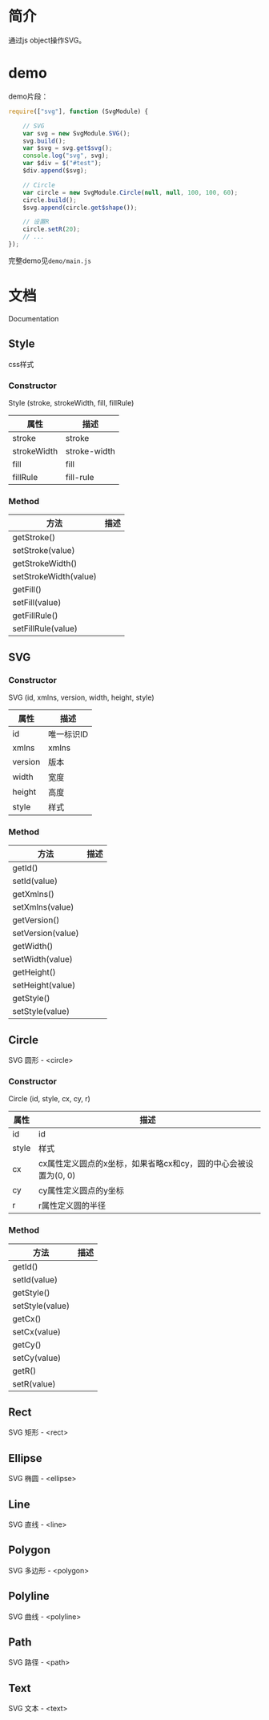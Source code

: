 # 简介
通过js object操作SVG。


# demo
demo片段：
```javascript
require(["svg"], function (SvgModule) {

    // SVG
    var svg = new SvgModule.SVG();
    svg.build();
    var $svg = svg.get$svg();
    console.log("svg", svg);
    var $div = $("#test");
    $div.append($svg);

    // Circle
    var circle = new SvgModule.Circle(null, null, 100, 100, 60);
    circle.build();
    $svg.append(circle.get$shape());

    // 设置R
    circle.setR(20);
    // ...
});
```
完整demo见```demo/main.js```


# 文档
Documentation

## Style
css样式

### Constructor
Style (stroke, strokeWidth, fill, fillRule)

|  属性   | 描述  |
|  ----  | ----  |
| stroke  | stroke |
| strokeWidth  | stroke-width |
| fill  | fill |
| fillRule  | fill-rule |

### Method
| 方法 | 描述 | 
| ---- | ---- |
| getStroke() |  |
| setStroke(value) |  |
| getStrokeWidth() |  |
| setStrokeWidth(value) |  |
| getFill() |  |
| setFill(value) |  |
| getFillRule() |  |
| setFillRule(value) |  |

## SVG
### Constructor
SVG (id, xmlns, version, width, height, style)

|  属性   | 描述  |
|  ----  | ----  |
| id  | 唯一标识ID |
| xmlns  | xmlns |
| version  | 版本 |
| width  | 宽度 |
| height  | 高度 |
| style  | 样式 |


### Method
| 方法 | 描述 | 
| ---- | ---- |
| getId() |  |
| setId(value) |  |
| getXmlns() |  |
| setXmlns(value) |  |
| getVersion() |  |
| setVersion(value) |  |
| getWidth() |  |
| setWidth(value) |  |
| getHeight() |  |
| setHeight(value) |  |
| getStyle() |  |
| setStyle(value) |  |

## Circle
SVG 圆形 - &lt;circle&gt;

### Constructor
Circle (id, style, cx, cy, r)

|  属性   | 描述  |
|  ----  | ----  |
| id  | id |
| style  | 样式 |
| cx  | cx属性定义圆点的x坐标，如果省略cx和cy，圆的中心会被设置为(0, 0) |
| cy  | cy属性定义圆点的y坐标 |
| r  | r属性定义圆的半径 |

### Method
| 方法 | 描述 | 
| ---- | ---- |
| getId() |  |
| setId(value) |  |
| getStyle() |  |
| setStyle(value) |  |
| getCx() |  |
| setCx(value) |  |
| getCy() |  |
| setCy(value) |  |
| getR() |  |
| setR(value) |  |

## Rect
SVG 矩形 - &lt;rect&gt;

## Ellipse
SVG 椭圆 - &lt;ellipse&gt;

## Line
SVG 直线 - &lt;line&gt;

## Polygon
SVG 多边形 - &lt;polygon&gt;

## Polyline
SVG 曲线 - &lt;polyline&gt;

## Path
SVG 路径 - &lt;path&gt;

## Text
SVG 文本 - &lt;text&gt;


